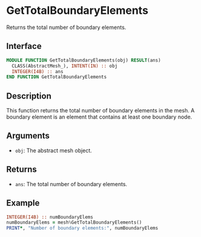 # GetTotalBoundaryElements

Returns the total number of boundary elements.

## Interface

```fortran
MODULE FUNCTION GetTotalBoundaryElements(obj) RESULT(ans)
  CLASS(AbstractMesh_), INTENT(IN) :: obj
  INTEGER(I4B) :: ans
END FUNCTION GetTotalBoundaryElements
```

## Description

This function returns the total number of boundary elements in the mesh. A boundary element is an element that contains at least one boundary node.

## Arguments

- `obj`: The abstract mesh object.

## Returns

- `ans`: The total number of boundary elements.

## Example

```fortran
INTEGER(I4B) :: numBoundaryElems
numBoundaryElems = mesh%GetTotalBoundaryElements()
PRINT*, "Number of boundary elements:", numBoundaryElems
```
